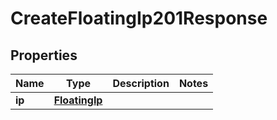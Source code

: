 

# CreateFloatingIp201Response


## Properties

| Name | Type | Description | Notes |
|------------ | ------------- | ------------- | -------------|
|**ip** | [**FloatingIp**](FloatingIp.md) |  |  |



